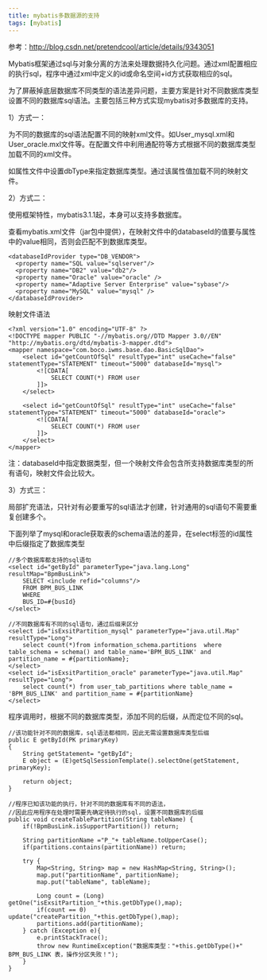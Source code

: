 ```yaml
---
title: mybatis多数据源的支持
tags: [mybatis]
---
```


参考：http://blog.csdn.net/pretendcool/article/details/9343051

Mybatis框架通过sql与对象分离的方法来处理数据持久化问题。通过xml配置相应的执行sql，程序中通过xml中定义的id或命名空间+id方式获取相应的sql。

为了屏蔽掉底层数据库不同类型的语法差异问题，主要方案是针对不同数据库类型设置不同的数据库sql语法。主要包括三种方式实现mybatis对多数据库的支持。

1）方式一：

为不同的数据库的sql语法配置不同的映射xml文件。如User_mysql.xml和User_oracle.mxl文件等。在配置文件中利用通配符等方式根据不同的数据库类型加载不同的xml文件。

如属性文件中设置dbType来指定数据库类型。通过该属性值加载不同的映射文件。

2）方式二：

使用框架特性，mybatis3.1.1起，本身可以支持多数据库。

查看mybatis.xml文件（jar包中提供），在映射文件中的databaseId的值要与属性中的value相同，否则会匹配不到数据库类型。

```
<databaseIdProvider type="DB_VENDOR">  
  <property name="SQL value="sqlserver"/>  
  <property name="DB2" value="db2"/>          
  <property name="Oracle" value="oracle" />    
  <property name="Adaptive Server Enterprise" value="sybase"/>     
  <property name="MySQL" value="mysql" />  
</databaseIdProvider>
```

映射文件语法

```
<?xml version="1.0" encoding="UTF-8" ?>    
<!DOCTYPE mapper PUBLIC "-//mybatis.org//DTD Mapper 3.0//EN" "http://mybatis.org/dtd/mybatis-3-mapper.dtd">   
<mapper namespace="com.boco.iwms.base.dao.BasicSqlDao">  
    <select id="getCountOfSql" resultType="int" useCache="false" statementType="STATEMENT" timeout="5000" databaseId="mysql">  
        <![CDATA[ 
            SELECT COUNT(*) FROM user 
        ]]>  
    </select>  
      
    <select id="getCountOfSql" resultType="int" useCache="false" statementType="STATEMENT" timeout="5000" databaseId="oracle">  
        <![CDATA[ 
            SELECT COUNT(*) FROM user 
        ]]>  
    </select>      
</mapper>  
```

注：databaseId中指定数据类型，但一个映射文件会包含所支持数据库类型的所有语句，映射文件会比较大。

3）方式三：

局部扩充语法，只针对有必要重写的sql语法才创建，针对通用的sql语句不需要重复创建多个。

下面列举了mysql和oracle获取表的schema语法的差异，在select标签的id属性中后缀指定了数据库类型

```
//多个数据库都支持的sql语句
<select id="getById" parameterType="java.lang.Long" resultMap="BpmBusLink">
    SELECT <include refid="columns"/>
    FROM BPM_BUS_LINK
    WHERE
    BUS_ID=#{busId}
</select>

//不同数据库有不同的sql语句，通过后缀来区分
<select id="isExsitPartition_mysql" parameterType="java.util.Map" resultType="Long"> 
    select count(*)from information_schema.partitions  where table_schema = schema() and table_name='BPM_BUS_LINK' and partition_name = #{partitionName};
</select>
<select id="isExsitPartition_oracle" parameterType="java.util.Map" resultType="Long"> 
    select count(*) from user_tab_partitions where table_name = 'BPM_BUS_LINK' and partition_name = #{partitionName}
</select>
```

程序调用时，根据不同的数据库类型，添加不同的后缀，从而定位不同的sql。

```
//该功能针对不同的数据库，sql语法都相同，因此无需设置数据库类型后缀
public E getById(PK primaryKey)
{
    String getStatement= "getById";
    E object = (E)getSqlSessionTemplate().selectOne(getStatement, primaryKey);
    
    return object;
}

//程序已知该功能的执行，针对不同的数据库有不同的语法，
//因此应用程序在处理时需要先确定待执行的sql，设置不同数据库的后缀
public void createTablePartition(String tableName) {
    if(!BpmBusLink.isSupportPartition()) return;
    
    String partitionName ="P_"+ tableName.toUpperCase();
    if(partitions.contains(partitionName)) return;
    
    try {
        Map<String, String> map = new HashMap<String, String>();
        map.put("partitionName", partitionName);
        map.put("tableName", tableName);  
        
        Long count = (Long) getOne("isExsitPartition_"+this.getDbType(),map);
        if(count == 0) update("createPartition_"+this.getDbType(),map);
        partitions.add(partitionName);
    } catch (Exception e){
        e.printStackTrace();
        throw new RuntimeException("数据库类型："+this.getDbType()+" BPM_BUS_LINK 表，操作分区失败！");
    }
}
```